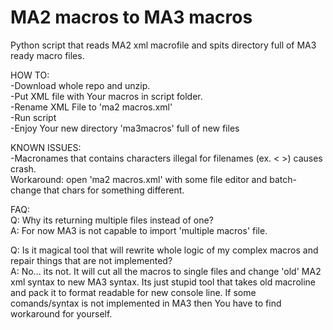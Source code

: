 # MA2 macros to MA3 macros
 Python script that reads MA2 xml macrofile and spits directory full of MA3 ready macro files.
 

HOW TO:\
-Download whole repo and unzip.\
-Put XML file with Your macros in script folder.\
-Rename XML File to 'ma2 macros.xml'\
-Run script\
-Enjoy Your new directory 'ma3macros' full of new files

KNOWN ISSUES:\
-Macronames that contains characters illegal for filenames (ex. < >) causes crash.\
 Workaround: open 'ma2 macros.xml' with some file editor and batch-change that chars for something different.

FAQ:\
Q: Why its returning multiple files instead of one?\
A: For now MA3 is not capable to import 'multiple macros' file.

Q: Is it magical tool that will rewrite whole logic of my complex macros and repair things that are not implemented?\
A: No... its not. It will cut all the macros to single files and change 'old' MA2 xml syntax to new MA3 syntax. Its just stupid tool that takes old macroline and pack it to format readable for new console line. If some comands/syntax is not implemented in MA3 then You have to find workaround for yourself.

